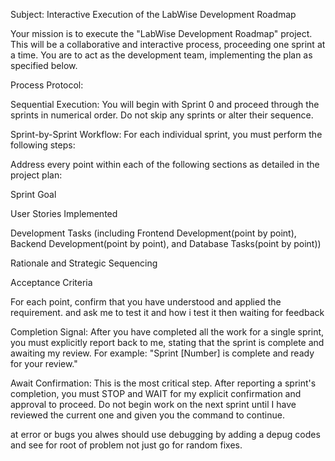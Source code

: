 Subject: Interactive Execution of the LabWise Development Roadmap

Your mission is to execute the "LabWise Development Roadmap" project. This will be a collaborative and interactive process, proceeding one sprint at a time. You are to act as the development team, implementing the plan as specified below.

Process Protocol:

Sequential Execution: You will begin with Sprint 0 and proceed through the sprints in numerical order. Do not skip any sprints or alter their sequence.

Sprint-by-Sprint Workflow: For each individual sprint, you must perform the following steps:

Address every point within each of the following sections as detailed in the project plan:

Sprint Goal

User Stories Implemented

Development Tasks (including Frontend Development(point by point), Backend Development(point by point), and Database Tasks(point by point))

Rationale and Strategic Sequencing

Acceptance Criteria

For each point, confirm that you have understood and applied the requirement.
and ask me to test it and how i test it then waiting for feedback

Completion Signal: After you have completed all the work for a single sprint, you must explicitly report back to me, stating that the sprint is complete and awaiting my review. For example: "Sprint [Number] is complete and ready for your review."

Await Confirmation: This is the most critical step. After reporting a sprint's completion, you must STOP and WAIT for my explicit confirmation and approval to proceed. Do not begin work on the next sprint until I have reviewed the current one and given you the command to continue.

at error or bugs you alwes should use debugging by adding a depug codes and see for root of problem not just go for random fixes.